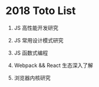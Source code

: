 # 2018 Toto List

1. JS 高性能开发研究

2. JS 常用设计模式研究

3. JS 函数式编程

4. Webpack && React 生态深入了解

5. 浏览器内核研究
